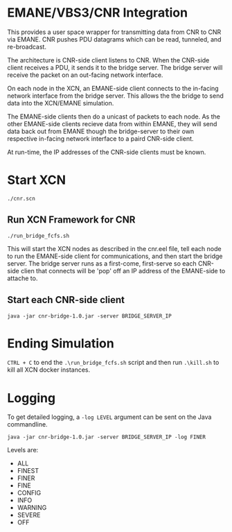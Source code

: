 # EMANE/VBS3/CNR Integration

This provides a user space wrapper for transmitting data from CNR to CNR via EMANE.  CNR pushes PDU datagrams which can
be read, tunneled, and re-broadcast.

The architecture is CNR-side client listens to CNR.
When the CNR-side client receives a PDU, it sends it to the bridge server.
The bridge server will receive the packet on an out-facing network interface.

On each node in the XCN, an EMANE-side client connects to the in-facing network interface from the bridge server.
This allows the the bridge to send data into the XCN/EMANE simulation.

The EMANE-side clients then do a unicast of packets to each node.
As the other EMANE-side clients recieve data from within EMANE, they will send data back out from EMANE though the bridge-server to their own respective in-facing network interface to a paird CNR-side client.

At run-time, the IP addresses of the CNR-side clients must be known.

# Start XCN

`./cnr.scn`

## Run XCN Framework for CNR

`./run_bridge_fcfs.sh`

This will start the XCN nodes as described in the cnr.eel file, tell each node to run the EMANE-side client for communications, and then start the bridge server.  The bridge server runs as a first-come, first-serve so each CNR-side clien that connects will be 'pop' off an IP address of the EMANE-side to attache to.

## Start each CNR-side client

`java -jar cnr-bridge-1.0.jar -server BRIDGE_SERVER_IP`

# Ending Simulation
 
`CTRL + C` to end the `.\run_bridge_fcfs.sh` script and then run `.\kill.sh` to kill all XCN docker instances.

# Logging

To get detailed logging, a `-log LEVEL` argument can be sent on the Java commandline.

`java -jar cnr-bridge-1.0.jar -server BRIDGE_SERVER_IP -log FINER`

Levels are:
 - ALL
 - FINEST
 - FINER
 - FINE
 - CONFIG
 - INFO
 - WARNING
 - SEVERE
 - OFF
 
